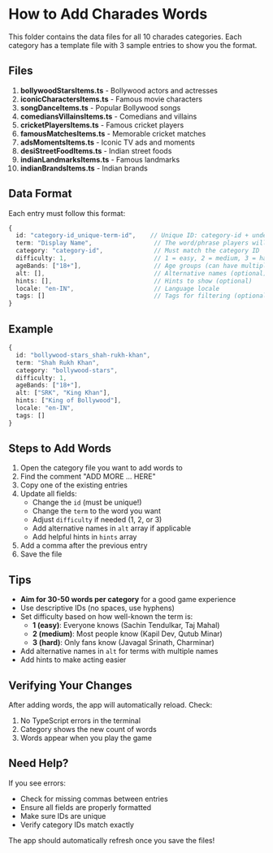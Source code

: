 # How to Add Charades Words

This folder contains the data files for all 10 charades categories. Each category has a template file with 3 sample entries to show you the format.

## Files

1. **bollywoodStarsItems.ts** - Bollywood actors and actresses
2. **iconicCharactersItems.ts** - Famous movie characters
3. **songDanceItems.ts** - Popular Bollywood songs
4. **comediansVillainsItems.ts** - Comedians and villains
5. **cricketPlayersItems.ts** - Famous cricket players
6. **famousMatchesItems.ts** - Memorable cricket matches
7. **adsMomentsItems.ts** - Iconic TV ads and moments
8. **desiStreetFoodItems.ts** - Indian street foods
9. **indianLandmarksItems.ts** - Famous landmarks
10. **indianBrandsItems.ts** - Indian brands

## Data Format

Each entry must follow this format:

```typescript
{
  id: "category-id_unique-term-id",    // Unique ID: category-id + underscore + term in kebab-case
  term: "Display Name",                 // The word/phrase players will act out
  category: "category-id",              // Must match the category ID
  difficulty: 1,                        // 1 = easy, 2 = medium, 3 = hard
  ageBands: ["18+"],                    // Age groups (can have multiple)
  alt: [],                              // Alternative names (optional)
  hints: [],                            // Hints to show (optional)
  locale: "en-IN",                      // Language locale
  tags: []                              // Tags for filtering (optional)
}
```

## Example

```typescript
{
  id: "bollywood-stars_shah-rukh-khan",
  term: "Shah Rukh Khan",
  category: "bollywood-stars",
  difficulty: 1,
  ageBands: ["18+"],
  alt: ["SRK", "King Khan"],
  hints: ["King of Bollywood"],
  locale: "en-IN",
  tags: []
}
```

## Steps to Add Words

1. Open the category file you want to add words to
2. Find the comment "ADD MORE ... HERE"
3. Copy one of the existing entries
4. Update all fields:
   - Change the `id` (must be unique!)
   - Change the `term` to the word you want
   - Adjust `difficulty` if needed (1, 2, or 3)
   - Add alternative names in `alt` array if applicable
   - Add helpful hints in `hints` array
5. Add a comma after the previous entry
6. Save the file

## Tips

- **Aim for 30-50 words per category** for a good game experience
- Use descriptive IDs (no spaces, use hyphens)
- Set difficulty based on how well-known the term is:
  - **1 (easy)**: Everyone knows (Sachin Tendulkar, Taj Mahal)
  - **2 (medium)**: Most people know (Kapil Dev, Qutub Minar)
  - **3 (hard)**: Only fans know (Javagal Srinath, Charminar)
- Add alternative names in `alt` for terms with multiple names
- Add hints to make acting easier

## Verifying Your Changes

After adding words, the app will automatically reload. Check:
1. No TypeScript errors in the terminal
2. Category shows the new count of words
3. Words appear when you play the game

## Need Help?

If you see errors:
- Check for missing commas between entries
- Ensure all fields are properly formatted
- Make sure IDs are unique
- Verify category IDs match exactly

The app should automatically refresh once you save the files!
